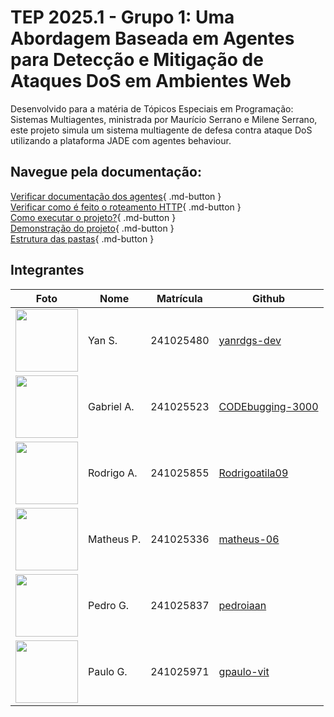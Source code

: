 # TEP 2025.1 - Grupo 1: Uma Abordagem Baseada em Agentes para Detecção e Mitigação de Ataques DoS em Ambientes Web
Desenvolvido para a matéria de Tópicos Especiais em Programação: Sistemas Multiagentes, ministrada por Maurício Serrano e Milene Serrano, este projeto simula um sistema multiagente de defesa contra ataque DoS utilizando a plataforma JADE com agentes behaviour.

## Navegue pela documentação:
[Verificar documentação dos agentes](https://unbsma2025-1.github.io/2025.1_G1_SMA_MonitoramentoDeRedes/agentes/){ .md-button } <br>
[Verificar como é feito o roteamento HTTP](https://unbsma2025-1.github.io/2025.1_G1_SMA_MonitoramentoDeRedes/rotas/){ .md-button } <br>
[Como executar o projeto?](https://unbsma2025-1.github.io/2025.1_G1_SMA_MonitoramentoDeRedes/execucao/){ .md-button } <br>
[Demonstração do projeto](https://unbsma2025-1.github.io/2025.1_G1_SMA_MonitoramentoDeRedes/demo/){ .md-button } <br>
[Estrutura das pastas](https://unbsma2025-1.github.io/2025.1_G1_SMA_MonitoramentoDeRedes/estrutura/){ .md-button } <br>

## Integrantes
|Foto| Nome     | Matrícula | Github | 
|----|----------|-----------|--------|
|<img src="https://avatars.githubusercontent.com/u/159590199?v=4" width=100px height=100px />|Yan S.    | 241025480 |[yanrdgs-dev](https://github.com/yanrdgs-dev)|
|<img src="https://avatars.githubusercontent.com/u/144744551?v=4" width=100px height=100px />|Gabriel A.| 241025523 |[CODEbugging-3000](https://github.com/CODEbugging3000)|
| <img src="https://avatars.githubusercontent.com/u/154346800?v=4" width=100px height=100px />   |Rodrigo A.| 241025855 |[Rodrigoatila09](https://github.com/Rodrigoatila09)|
|<img src="https://avatars.githubusercontent.com/u/187211058?v=4" width=100px height=100px />    |Matheus P.| 241025336 |[matheus-06](https://github.com/matheus-06)|
| <img src="https://avatars.githubusercontent.com/u/161513513?v=4" width=100px height=100px />   |Pedro G.  | 241025837 |[pedroiaan](https://github.com/pedroiaan)|
| <img src="https://avatars.githubusercontent.com/u/98242219?v=4" width=100px height=100px />   |Paulo G.  | 241025971 |[gpaulo-vit](https://github.com/g-paulovit)|


